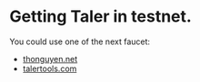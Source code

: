 # Getting Taler in testnet.

You could use one of the next faucet:

* [thonguyen.net](https://faucet.thonguyen.net/ltc)
* [talertools.com](http://testnet.talertools.com/)
